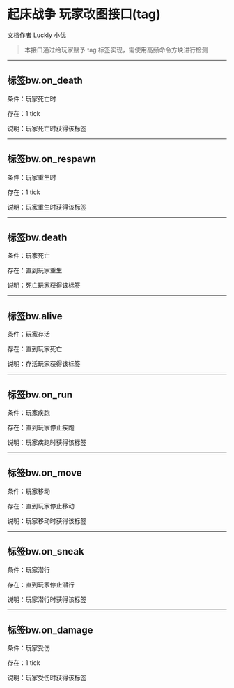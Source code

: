 # 起床战争 玩家改图接口(tag)

文档作者 Luckly 小优

> 本接口通过给玩家赋予 tag 标签实现，需使用高频命令方块进行检测

---

## 标签bw.on_death

条件：玩家死亡时

存在：1 tick

说明：玩家死亡时获得该标签

---

## 标签bw.on_respawn

条件：玩家重生时

存在：1 tick

说明：玩家重生时获得该标签

---

## 标签bw.death

条件：玩家死亡

存在：直到玩家重生

说明：死亡玩家获得该标签

---

## 标签bw.alive

条件：玩家存活

存在：直到玩家死亡

说明：存活玩家获得该标签

---

## 标签bw.on_run

条件：玩家疾跑

存在：直到玩家停止疾跑

说明：玩家疾跑时获得该标签

---

## 标签bw.on_move

条件：玩家移动

存在：直到玩家停止移动

说明：玩家移动时获得该标签

---

## 标签bw.on_sneak

条件：玩家潜行

存在：直到玩家停止潜行

说明：玩家潜行时获得该标签

---

## 标签bw.on_damage

条件：玩家受伤

存在：1 tick

说明：玩家受伤时获得该标签
